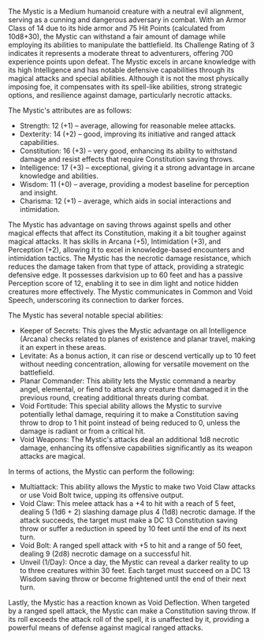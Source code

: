 The Mystic is a Medium humanoid creature with a neutral evil alignment, serving as a cunning and dangerous adversary in combat. With an Armor Class of 14 due to its hide armor and 75 Hit Points (calculated from 10d8+30), the Mystic can withstand a fair amount of damage while employing its abilities to manipulate the battlefield. Its Challenge Rating of 3 indicates it represents a moderate threat to adventurers, offering 700 experience points upon defeat. The Mystic excels in arcane knowledge with its high Intelligence and has notable defensive capabilities through its magical attacks and special abilities. Although it is not the most physically imposing foe, it compensates with its spell-like abilities, strong strategic options, and resilience against damage, particularly necrotic attacks.

The Mystic's attributes are as follows:
- Strength: 12 (+1) – average, allowing for reasonable melee attacks.
- Dexterity: 14 (+2) – good, improving its initiative and ranged attack capabilities. 
- Constitution: 16 (+3) – very good, enhancing its ability to withstand damage and resist effects that require Constitution saving throws.
- Intelligence: 17 (+3) – exceptional, giving it a strong advantage in arcane knowledge and abilities.
- Wisdom: 11 (+0) – average, providing a modest baseline for perception and insight.
- Charisma: 12 (+1) – average, which aids in social interactions and intimidation.

The Mystic has advantage on saving throws against spells and other magical effects that affect its Constitution, making it a bit tougher against magical attacks. It has skills in Arcana (+5), Intimidation (+3), and Perception (+2), allowing it to excel in knowledge-based encounters and intimidation tactics. The Mystic has the necrotic damage resistance, which reduces the damage taken from that type of attack, providing a strategic defensive edge. It possesses darkvision up to 60 feet and has a passive Perception score of 12, enabling it to see in dim light and notice hidden creatures more effectively. The Mystic communicates in Common and Void Speech, underscoring its connection to darker forces.

The Mystic has several notable special abilities:
- Keeper of Secrets: This gives the Mystic advantage on all Intelligence (Arcana) checks related to planes of existence and planar travel, making it an expert in these areas.
- Levitate: As a bonus action, it can rise or descend vertically up to 10 feet without needing concentration, allowing for versatile movement on the battlefield.
- Planar Commander: This ability lets the Mystic command a nearby angel, elemental, or fiend to attack any creature that damaged it in the previous round, creating additional threats during combat.
- Void Fortitude: This special ability allows the Mystic to survive potentially lethal damage, requiring it to make a Constitution saving throw to drop to 1 hit point instead of being reduced to 0, unless the damage is radiant or from a critical hit.
- Void Weapons: The Mystic's attacks deal an additional 1d8 necrotic damage, enhancing its offensive capabilities significantly as its weapon attacks are magical.

In terms of actions, the Mystic can perform the following:
- Multiattack: This ability allows the Mystic to make two Void Claw attacks or use Void Bolt twice, upping its offensive output.
- Void Claw: This melee attack has a +4 to hit with a reach of 5 feet, dealing 5 (1d6 + 2) slashing damage plus 4 (1d8) necrotic damage. If the attack succeeds, the target must make a DC 13 Constitution saving throw or suffer a reduction in speed by 10 feet until the end of its next turn.
- Void Bolt: A ranged spell attack with +5 to hit and a range of 50 feet, dealing 9 (2d8) necrotic damage on a successful hit.
- Unveil (1/Day): Once a day, the Mystic can reveal a darker reality to up to three creatures within 30 feet. Each target must succeed on a DC 13 Wisdom saving throw or become frightened until the end of their next turn.

Lastly, the Mystic has a reaction known as Void Deflection. When targeted by a ranged spell attack, the Mystic can make a Constitution saving throw. If its roll exceeds the attack roll of the spell, it is unaffected by it, providing a powerful means of defense against magical ranged attacks.